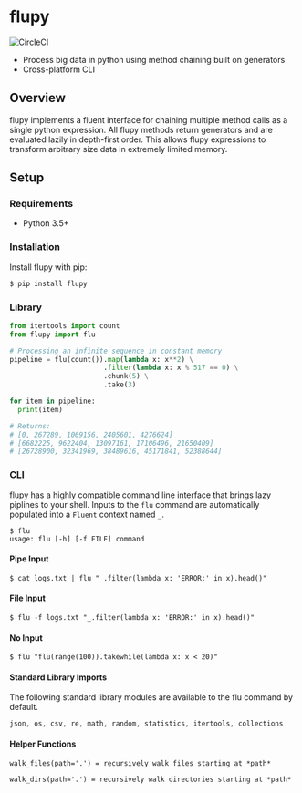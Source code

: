# flupy

[![CircleCI](https://circleci.com/gh/olirice/chainable/tree/master.svg?style=shield&circle-token=85a918f9c0c015e0d9f747f7c09d808ede0ed488)](https://circleci.com/gh/olirice/chainable/tree/master)

* Process big data in python using method chaining built on generators
* Cross-platform CLI

## Overview
flupy implements a fluent interface for chaining multiple method calls as a single python expression. All flupy methods return generators and are evaluated lazily in depth-first order. This allows flupy expressions to transform arbitrary size data in extremely limited memory.

## Setup

### Requirements

* Python 3.5+

### Installation

Install flupy with pip:
```sh
$ pip install flupy
```

### Library
```python
from itertools import count
from flupy import flu

# Processing an infinite sequence in constant memory
pipeline = flu(count()).map(lambda x: x**2) \
                       .filter(lambda x: x % 517 == 0) \
                       .chunk(5) \
                       .take(3)

for item in pipeline:
  print(item)

# Returns:
# [0, 267289, 1069156, 2405601, 4276624] 
# [6682225, 9622404, 13097161, 17106496, 21650409] 
# [26728900, 32341969, 38489616, 45171841, 52388644] 
```

### CLI
flupy has a highly compatible command line interface that brings lazy piplines to your shell. Inputs to the `flu` command are automatically populated into a `Fluent` context named `_`.
````
$ flu
usage: flu [-h] [-f FILE] command
````
#### Pipe Input
```
$ cat logs.txt | flu "_.filter(lambda x: 'ERROR:' in x).head()"
```

#### File Input
```
$ flu -f logs.txt "_.filter(lambda x: 'ERROR:' in x).head()"
```

#### No Input
```
$ flu "flu(range(100)).takewhile(lambda x: x < 20)"
```

#### Standard Library Imports
The following standard library modules are available to the flu command by default.

```json, os, csv, re, math, random, statistics, itertools, collections```

#### Helper Functions
```walk_files(path='.') = recursively walk files starting at *path*```

```walk_dirs(path='.') = recursively walk directories starting at *path*```
